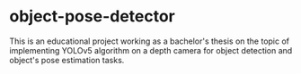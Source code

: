 # object-pose-detector
 This is an educational project working as a bachelor's thesis on the topic of implementing YOLOv5 algorithm on a depth camera for object detection and object's pose estimation tasks.
